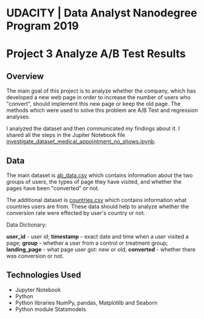 # UDACITY | Data Analyst Nanodegree Program 2019
# Project 3 Analyze A/B Test Results

## Overview

The main goal of this project is to analyze whether the company, which has developed a new web page in order to increase the number of users who "convert", should implement this new page or keep the old page. The methods which were used to solve this problem are A/B Test and regression analyses.

I analyzed the dataset and then communicated my findings about it. I shared all the steps in the Jupiter Notebook file [investigate_dataset_medical_appointment_no_shows.ipynb](https://github.com/aquamila/UDACITY_Analyze_AB_Test_Results/blob/master/analyze_ab_test_results_.ipynb).

## Data

The main dataset is [ab_data.csv](https://github.com/aquamila/UDACITY_Analyze_AB_Test_Results/blob/master/ab_data.csv) which contains information about the two groups of users, the types of page they have visited, and whether the pages have been "converted" or not.

The additional dataset is [countries.csv](https://github.com/aquamila/UDACITY_Analyze_AB_Test_Results/blob/master/countries.csv) which contains information what countries users are from. These data should help to analyze whether the conversion rate were effected by user's country or not.

Data Dictionary:

**user_id**	- user id; 
**timestamp** - exact date and time when a user visited a page;
**group**	- whether a user from a control or treatment group;
**landing_page** - what page user got: new or old;
**converted** - whether there was conversion or not.

## Technologies Used

- Jupyter Notebook
- Python
- Python libraries NumPy, pandas, Matplotlib and Seaborn
- Python module Statsmodels

